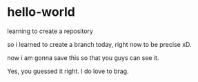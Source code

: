 # hello-world
learning to create a repository

so i learned to create a branch today, right now to be precise xD.

now i am gonna save this so that you guys can see it.
 
Yes, you guessed it right. I do love to brag.

